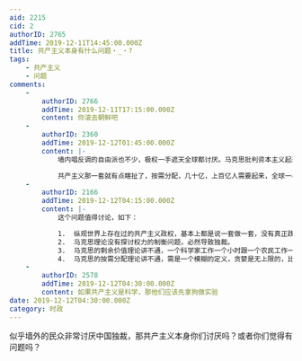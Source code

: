 ```yaml
---
aid: 2215
cid: 2
authorID: 2765
addTime: 2019-12-11T14:45:00.000Z
title: 共产主义本身有什么问题・_・?
tags:
    - 共产主义
    - 问题
comments:
    -
        authorID: 2766
        addTime: 2019-12-11T17:15:00.000Z
        content: 你滚去朝鲜吧
    -
        authorID: 2360
        addTime: 2019-12-12T01:45:00.000Z
        content: |-
            墙内唱反调的自由派也不少，极权一手遮天全球都讨厌。马克思批判资本主义起来还是有点水平的，所以有些西方国强调福利福利，大搞福利。

            共产主义那一套就有点瞎扯了，按需分配，几十亿，上百亿人需要起来，全球一半要做仓库才行，那有可能。
    -
        authorID: 2166
        addTime: 2019-12-12T04:15:00.000Z
        content: |-
            这个问题值得讨论，如下：

            1.  纵观世界上存在过的共产主义政权，基本上都是说一套做一套，没有真正践行马克思理论的。
            2.  马克思理论没有探讨权力的制衡问题，必然导致独裁。
            3.  马克思的剩余价值理论讲不通，一个科学家工作一个小时跟一个农民工作一个小时产生的价值相等？
            4.  马克思的按需分配理论讲不通，需是一个模糊的定义，贪婪是无上限的，比如说某人喜欢吃人肉，如何满足？
    -
        authorID: 2578
        addTime: 2019-12-12T04:30:00.000Z
        content: 如果共产主义是科学，那他们应该先拿狗做实验
date: 2019-12-12T04:30:00.000Z
category: 时政
---
```


似乎墙外的民众非常讨厌中国独裁，那共产主义本身你们讨厌吗？或者你们觉得有问题吗？
